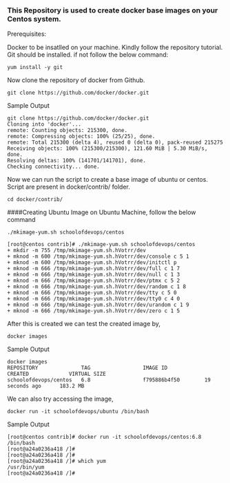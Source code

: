### This Repository is used to create docker base images on your Centos system.

Prerequisites:

Docker to be insatlled on your machine. Kindly follow the repository tutorial.
Git should be installed. if not follow the below command:

```
yum install -y git
```

Now clone the repository of docker from Github.

```
git clone https://github.com/docker/docker.git
```

Sample Output

```
git clone https://github.com/docker/docker.git
Cloning into 'docker'...
remote: Counting objects: 215300, done.
remote: Compressing objects: 100% (25/25), done.
remote: Total 215300 (delta 4), reused 0 (delta 0), pack-reused 215275
Receiving objects: 100% (215300/215300), 121.60 MiB | 5.30 MiB/s, done.
Resolving deltas: 100% (141701/141701), done.
Checking connectivity... done.
```

Now we can run the script to create a base image of ubuntu or centos. Script are present in docker/contrib/ folder.

```
cd docker/contrib/
```

####Creating Ubuntu Image on Ubuntu Machine, follow the below command

```
./mkimage-yum.sh schoolofdevops/centos
```

```
[root@centos contrib]# ./mkimage-yum.sh schoolofdevops/centos
+ mkdir -m 755 /tmp/mkimage-yum.sh.hVotrr/dev
+ mknod -m 600 /tmp/mkimage-yum.sh.hVotrr/dev/console c 5 1
+ mknod -m 600 /tmp/mkimage-yum.sh.hVotrr/dev/initctl p
+ mknod -m 666 /tmp/mkimage-yum.sh.hVotrr/dev/full c 1 7
+ mknod -m 666 /tmp/mkimage-yum.sh.hVotrr/dev/null c 1 3
+ mknod -m 666 /tmp/mkimage-yum.sh.hVotrr/dev/ptmx c 5 2
+ mknod -m 666 /tmp/mkimage-yum.sh.hVotrr/dev/random c 1 8
+ mknod -m 666 /tmp/mkimage-yum.sh.hVotrr/dev/tty c 5 0
+ mknod -m 666 /tmp/mkimage-yum.sh.hVotrr/dev/tty0 c 4 0
+ mknod -m 666 /tmp/mkimage-yum.sh.hVotrr/dev/urandom c 1 9
+ mknod -m 666 /tmp/mkimage-yum.sh.hVotrr/dev/zero c 1 5
```

After this is created we can test the created image by,

```
docker images
```

Sample Output

```
docker images
REPOSITORY              TAG                 IMAGE ID            CREATED             VIRTUAL SIZE
schoolofdevops/centos   6.8                 f795886b4f50        19 seconds ago      183.2 MB
```

We can also try accessing the image,

```
docker run -it schoolofdevops/ubuntu /bin/bash
```

Sample Output

```
[root@centos contrib]# docker run -it schoolofdevops/centos:6.8 /bin/bash
[root@a24a0236a418 /]#
[root@a24a0236a418 /]#
[root@a24a0236a418 /]# which yum
/usr/bin/yum
[root@a24a0236a418 /]#
```

